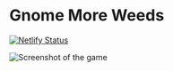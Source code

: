 # Gnome More Weeds

[![Netlify Status](https://api.netlify.com/api/v1/badges/0faa4e3a-d941-42de-a0bb-9c6ef0bea091/deploy-status)](https://app.netlify.com/sites/jovial-goldstine-5fdb5a/deploys)

![Screenshot of the game](https://i.imgur.com/8SF9tcX.png)
